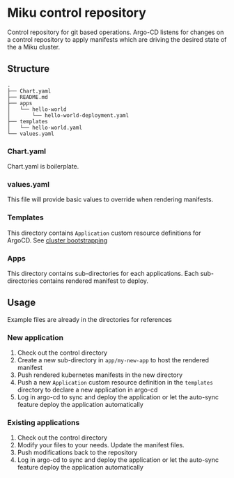 # Miku control repository
Control repository for git based operations. Argo-CD listens for changes on a control repository to apply manifests which are driving the desired state of the a Miku cluster.

## Structure
```
.
├── Chart.yaml
├── README.md
├── apps
│   └── hello-world
│       └── hello-world-deployment.yaml
├── templates
│   └── hello-world.yaml
└── values.yaml
```

### Chart.yaml
Chart.yaml is boilerplate.

### values.yaml
This file will provide basic values to override when rendering manifests.

### Templates
This directory contains `Application` custom resource definitions for ArgoCD. See [cluster bootstrapping](https://argoproj.github.io/argo-cd/operator-manual/cluster-bootstrapping/)

### Apps
This directory contains sub-directories for each applications. Each sub-directories contains rendered manifest to deploy.

## Usage
Example files are already in the directories for references

### New application
1. Check out the control directory
2. Create a new sub-directory in `app/my-new-app` to host the rendered manifest
3. Push rendered kubernetes manifests in the new directory
4. Push a new `Application` custom resource definition in the `templates` directory to declare a new application in argo-cd
5. Log in argo-cd to sync and deploy the application or let the auto-sync feature deploy the application automatically

### Existing applications
1. Check out the control directory
2. Modify your files to your needs. Update the manifest files.
3. Push modifications back to the repository
4. Log in argo-cd to sync and deploy the application or let the auto-sync feature deploy the application automatically